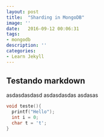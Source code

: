 ```yaml
---
layout: post
title:  "Sharding in MongoDB"
image: ''
date:   2016-09-12 00:06:31
tags:
- mongodb
description: ''
categories:
- Learn Jekyll 
---
```

## Testando markdown
asdasdasdasd
asdasdasdas
asdasas
```c
void teste(){
  printf("Hello");
  int i = 0;
  char t = 't';
}
```
